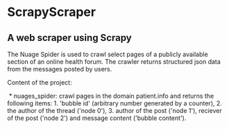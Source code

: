 # ScrapyScraper
## A web scraper using Scrapy 

The Nuage Spider is used to crawl select pages of a publicly available section of an online health forum. The crawler returns structured json data from the messages posted by users. 

Content of the project: 

  *  nuages_spider: crawl pages in the domain patient.info and returns the following items: 1. 'bubble id' (arbitrary number generated by a counter), 2. the author of the thread ('node 0'), 3. author of the post ('node 1'), reciever of the post ('node 2') and message content ('bubble content').  

